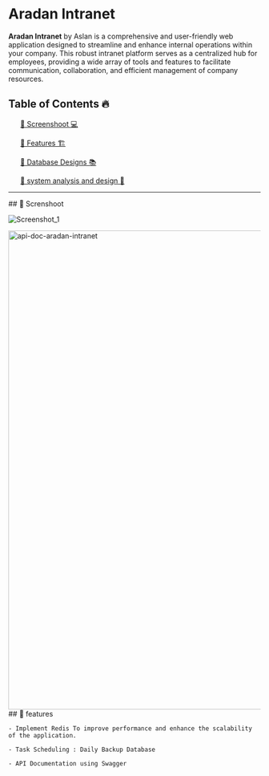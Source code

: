 # Aradan Intranet
 <b> Aradan Intranet</b> by Aslan is a comprehensive and user-friendly web application designed to streamline and enhance internal operations within your company. This robust intranet platform serves as a centralized hub for employees, providing a wide array of tools and features to facilitate communication, collaboration, and efficient management of company resources.

## Table of Contents 🔥

<div class="">
<ol>
<a href="#screenshoot">💠 Screenshoot 💻</a>
</ol>

<ol>
<a href="#features">💠 Features 🏗️</a>
</ol>

<ol>
<a href="#database">💠 Database Designs 📚</a>
</ol>

<ol>
<a href="#analysis">💠 system analysis and design 📂</a>
</ol>
</div>

<hr>

<div class="" id="screenshoot">
    ## 💠 Screnshoot

![Screenshot_1](https://github.com/aslan-asilon31/aradan_intranet_laravel10/assets/116990574/acc338ae-8fde-4e61-9426-b6580deda65c)


<img width="955" alt="api-doc-aradan-intranet" src="https://github.com/aslan-asilon31/aradan_intranet_laravel10/assets/116990574/245cb0c8-2859-4dfc-8682-1f45839e17cc">


<div>


<div class="" id="screenshoot">
    ## 💠 features

    - Implement Redis To improve performance and enhance the scalability of the application.

    - Task Scheduling : Daily Backup Database

    - API Documentation using Swagger

<div>



